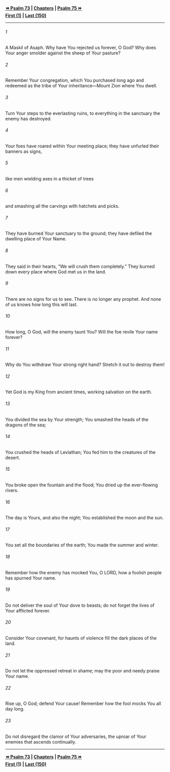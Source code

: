   
**[⏪ Psalm 73](./Psalm%2073.md) | [Chapters](./_index.md) | [Psalm 75 ⏩](./Psalm%2075.md)**  
**[First (1)](./Psalm%201.md) | [Last (150)](./Psalm%20150.md)**  
  
---  
  
###### 1  
A Maskil of Asaph. Why have You rejected us forever, O God? Why does Your anger smolder against the sheep of Your pasture?  
  
###### 2  
Remember Your congregation, which You purchased long ago and redeemed as the tribe of Your inheritance—Mount Zion where You dwell.  
  
###### 3  
Turn Your steps to the everlasting ruins, to everything in the sanctuary the enemy has destroyed.  
  
###### 4  
Your foes have roared within Your meeting place; they have unfurled their banners as signs,  
  
###### 5  
like men wielding axes in a thicket of trees  
  
###### 6  
and smashing all the carvings with hatchets and picks.  
  
###### 7  
They have burned Your sanctuary to the ground; they have defiled the dwelling place of Your Name.  
  
###### 8  
They said in their hearts, “We will crush them completely.” They burned down every place where God met us in the land.  
  
###### 9  
There are no signs for us to see. There is no longer any prophet. And none of us knows how long this will last.  
  
###### 10  
How long, O God, will the enemy taunt You? Will the foe revile Your name forever?  
  
###### 11  
Why do You withdraw Your strong right hand? Stretch it out to destroy them!  
  
###### 12  
Yet God is my King from ancient times, working salvation on the earth.  
  
###### 13  
You divided the sea by Your strength; You smashed the heads of the dragons of the sea;  
  
###### 14  
You crushed the heads of Leviathan; You fed him to the creatures of the desert.  
  
###### 15  
You broke open the fountain and the flood; You dried up the ever-flowing rivers.  
  
###### 16  
The day is Yours, and also the night; You established the moon and the sun.  
  
###### 17  
You set all the boundaries of the earth; You made the summer and winter.  
  
###### 18  
Remember how the enemy has mocked You, O LORD, how a foolish people has spurned Your name.  
  
###### 19  
Do not deliver the soul of Your dove to beasts; do not forget the lives of Your afflicted forever.  
  
###### 20  
Consider Your covenant, for haunts of violence fill the dark places of the land.  
  
###### 21  
Do not let the oppressed retreat in shame; may the poor and needy praise Your name.  
  
###### 22  
Rise up, O God; defend Your cause! Remember how the fool mocks You all day long.  
  
###### 23  
Do not disregard the clamor of Your adversaries, the uproar of Your enemies that ascends continually.  
  
  
---  
  
**[⏪ Psalm 73](./Psalm%2073.md) | [Chapters](./_index.md) | [Psalm 75 ⏩](./Psalm%2075.md)**  
**[First (1)](./Psalm%201.md) | [Last (150)](./Psalm%20150.md)**  
  
